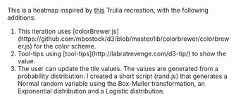 This is a heatmap inspired by [this](http://bl.ocks.org/tjdecke/5558084) Trulia recreation, with the following additions:
<ol>
<li>This iteration uses [colorBrewer.js](https://github.com/mbostock/d3/blob/master/lib/colorbrewer/colorbrewer.js) for the color scheme.</li>
<li>Tool-tips using [tool-tips](http://labratrevenge.com/d3-tip/) to show the value.</li>
<li>The user can update the tile values. The values are generated from a probability distribution. I created a short script (rand.js) that generates a Normal random variable using the Box-Muller transformation, an Exponential distribution and a Logistic distribution.</li>
